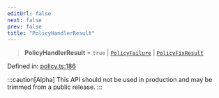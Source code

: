 ```yaml
---
editUrl: false
next: false
prev: false
title: "PolicyHandlerResult"
---
```


> **PolicyHandlerResult** = `true` \| [`PolicyFailure`](/api/interfaces/policyfailure/) \| [`PolicyFixResult`](/api/interfaces/policyfixresult/)

Defined in: [policy.ts:186](https://github.com/tylerbutler/tools-monorepo/blob/main/packages/repopo/src/policy.ts#L186)

:::caution[Alpha]
This API should not be used in production and may be trimmed from a public release.
:::
